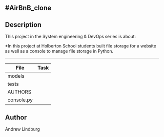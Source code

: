 #AirBnB_clone
---
## Description

This project in the System engineering & DevOps series is about:

*In this project at Holberton School students built file storage for a website as well as a console to manage file storage in Python.

---
File|Task
---|---
models | 
tests | 
AUTHORS | 
console.py | 

## Author
 Andrew Lindburg
